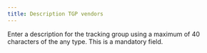 ```yaml
---
title: Description TGP vendors
---
```



Enter a description for the tracking group using a maximum of 40 characters of the any type. This is a mandatory field.
